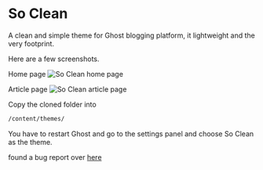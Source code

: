 # So Clean

A clean and simple theme for Ghost blogging platform, it lightweight and the very footprint.

Here are a few screenshots.

Home page
![So Clean home page](https://cl.ly/iTqP/Image%202016-12-15%20at%208.12.50%20PM.png)

Article page
![So Clean article page](https://cl.ly/iT4Y/Image%202016-12-15%20at%208.20.47%20PM.png)

Copy the cloned folder into

```bash
/content/themes/
```

You have to restart Ghost and go to the settings panel and choose So Clean as the theme.


found a bug report over [here](https://github.com/Hashable/so-clean/issues)
